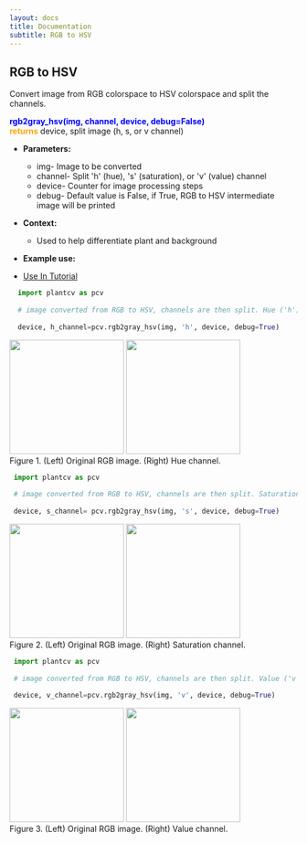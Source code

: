 ```yaml
---
layout: docs
title: Documentation
subtitle: RGB to HSV
---
```


## RGB to HSV

Convert image from RGB colorspace to HSV colorspace and split the channels.

<font color='blue'>**rgb2gray\_hsv(img, channel, device, debug=False)**</font><br>
<font color='orange'>**returns**</font> device, split image (h, s, or v channel)  
    
- **Parameters:**   
  - img- Image to be converted
  - channel- Split 'h' (hue), 's' (saturation), or 'v' (value) channel
  - device- Counter for image processing steps
  - debug- Default value is False, if True, RGB to HSV intermediate image will be printed 

- **Context:**  
  - Used to help differentiate plant and background

- **Example use:**  

 - [Use In Tutorial](http://plantcv.danforthcenter.org/pages/documentation/function_docs/vis_tutorial.html)
 
 
  ```python
    import plantcv as pcv
    
    # image converted from RGB to HSV, channels are then split. Hue ('h') channel is outputed.
    
    device, h_channel=pcv.rgb2gray_hsv(img, 'h', device, debug=True)
  ```
  
  <a href="{{site.baseurl}}/img/documentation_images/rgb2hsv/Dr7AB001192-2014-02-04 17_01_09-D001dr_012014-VIS_SV_180_z500.png" target="_blank"><img src="{{site.baseurl}}/img/documentation_images/rgb2hsv/Dr7AB001192-2014-02-04 17_01_09-D001dr_012014-VIS_SV_180_z500.png" width="200"></a>   <a href="{{site.baseurl}}/img/documentation_images/rgb2hsv/1_hsv_hue.png" target="_blank"><img src="{{site.baseurl}}/img/documentation_images/rgb2hsv/1_hsv_hue.png" width="200"></a><br>
  Figure 1. (Left) Original RGB image. (Right) Hue channel.  

   ```python
    import plantcv as pcv
    
    # image converted from RGB to HSV, channels are then split. Saturation ('s') channel is outputed.
    
    device, s_channel= pcv.rgb2gray_hsv(img, 's', device, debug=True)
  ```  

  <a href="{{site.baseurl}}/img/documentation_images/rgb2hsv/Dr7AB001192-2014-02-04 17_01_09-D001dr_012014-VIS_SV_180_z500.png" target="_blank"><img src="{{site.baseurl}}/img/documentation_images/rgb2hsv/Dr7AB001192-2014-02-04 17_01_09-D001dr_012014-VIS_SV_180_z500.png" width="200"></a>   <a href="{{site.baseurl}}/img/documentation_images/rgb2hsv/1_hsv_saturation.png" target="_blank"><img src="{{site.baseurl}}/img/documentation_images/rgb2hsv/1_hsv_saturation.png" width="200"></a><br>
  Figure 2. (Left) Original RGB image. (Right) Saturation channel.  

   
   ```python
    import plantcv as pcv
    
    # image converted from RGB to HSV, channels are then split. Value ('v') channel is outputed.
    
    device, v_channel=pcv.rgb2gray_hsv(img, 'v', device, debug=True)
  ```  
  
  <a href="{{site.baseurl}}/img/documentation_images/rgb2hsv/Dr7AB001192-2014-02-04 17_01_09-D001dr_012014-VIS_SV_180_z500.png" target="_blank"><img src="{{site.baseurl}}/img/documentation_images/rgb2hsv/Dr7AB001192-2014-02-04 17_01_09-D001dr_012014-VIS_SV_180_z500.png" width="200"></a>   <a href="{{site.baseurl}}/img/documentation_images/rgb2hsv/1_hsv_value.png" target="_blank"><img src="{{site.baseurl}}/img/documentation_images/rgb2hsv/1_hsv_value.png" width="200"></a><br>
  Figure 3. (Left) Original RGB image. (Right) Value channel.  

